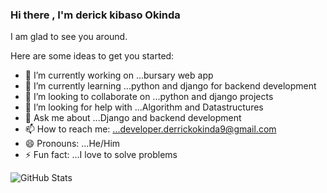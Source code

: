 ### Hi there , I'm derick kibaso Okinda
I am glad to see you around.

Here are some ideas to get you started:

- 🔭 I’m currently working on ...bursary web app
- 🌱 I’m currently learning ...python and django for backend development
- 👯 I’m looking to collaborate on ...python and django projects
- 🤔 I’m looking for help with ...Algorithm and Datastructures
- 💬 Ask me about ...Django and backend development
- 📫 How to reach me: ...developer.derrickokinda9@gmail.com
- 😄 Pronouns: ...He/Him
- ⚡ Fun fact: ...I love to solve problems 

![GitHub Stats](https://github-readme-stats.vercel.app/api?username=derick-droid&theme=radical) 

